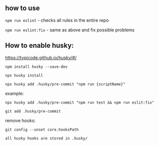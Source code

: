 ## how to use

```npm run eslint``` - checks all rules in the entire repo

```npm run eslint:fix``` - same as above and fix possible problems

## How to enable husky:

https://typicode.github.io/husky/#/

```npm install husky --save-dev```

```npx husky install```

```npx husky add .husky/pre-commit "npm run {scriptName}"```

example:

```npx husky add .husky/pre-commit "npm run test && npm run eslit:fix"```

```git add .husky/pre-commit```

remove hooks:

```git config --unset core.hooksPath```

```all husky hooks are stored in .husky/ ```
